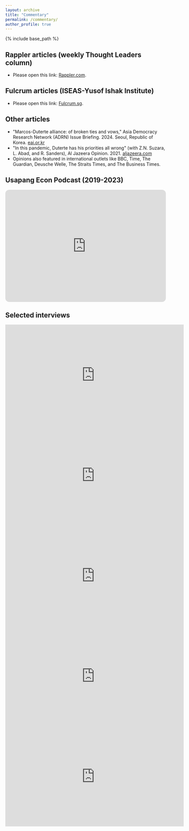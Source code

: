 ```yaml
---
layout: archive
title: "Commentary"
permalink: /commentary/
author_profile: true
---
```


{% include base_path %}

Rappler articles (weekly Thought Leaders column)
------
* Please open this link: [Rappler.com](https://www.rappler.com/author/jc-punongbayan/).

Fulcrum articles (ISEAS-Yusof Ishak Institute)
------
* Please open this link: [Fulcrum.sg](https://fulcrum.sg/contributors/jc-punongbayan/).

Other articles
------
* "Marcos-Duterte alliance: of broken ties and vows," Asia Democracy Research Network (ADRN) Issue Briefing. 2024. Seoul, Republic of Korea. [eai.or.kr](https://www.eai.or.kr/avanplus/filedownload.asp?o_file=20240520105044290898517.pdf&uppath=/data/bbs/kor_issuebriefing/&u_file=[ADRN_Issue_Briefing]_Marcos_Duterte_Alliance_Of_Broken_Ties_and_Vows.pdf)
* "In this pandemic, Duterte has his priorities all wrong" (with Z.N. Suzara, L. Abad, and R. Sanders), Al Jazeera Opinion. 2021. [aljazeera.com](https://www.aljazeera.com/opinions/2021/6/6/dutertes-many-pandemic-failures)
* Opinions also featured in international outlets like BBC, Time, The Guardian, Deusche Welle, The Straits Times, and The Business Times.

Usapang Econ Podcast (2019-2023)
------
<div style="margin-top: 1em;">
  <iframe style="border-radius:12px" src="https://open.spotify.com/embed/show/6VAeMjXF8fsY27u6hDLR1C?utm_source=generator&theme=0" width="100%" height="352" frameBorder="0" allowfullscreen="" allow="autoplay; clipboard-write; encrypted-media; fullscreen; picture-in-picture" loading="lazy"></iframe>
</div>

Selected interviews 
------
<iframe width="560" height="315" src="https://www.youtube.com/embed/iEz9qye-YUo?si=i0iKz87tH8bGAPp_&amp;start=368" title="YouTube video player" frameborder="0" allow="accelerometer; autoplay; clipboard-write; encrypted-media; gyroscope; picture-in-picture; web-share" referrerpolicy="strict-origin-when-cross-origin" allowfullscreen></iframe>

<iframe width="560" height="315" src="https://www.youtube.com/embed/adfmd5wdA4U?si=vlsu8u47HrhY2SO8" title="YouTube video player" frameborder="0" allow="accelerometer; autoplay; clipboard-write; encrypted-media; gyroscope; picture-in-picture; web-share" referrerpolicy="strict-origin-when-cross-origin" allowfullscreen></iframe>

<iframe width="560" height="315" src="https://www.youtube.com/embed/mXHjq8e4mHw?si=0cindPj2cXp_iy-u" title="YouTube video player" frameborder="0" allow="accelerometer; autoplay; clipboard-write; encrypted-media; gyroscope; picture-in-picture; web-share" referrerpolicy="strict-origin-when-cross-origin" allowfullscreen></iframe>

<iframe width="560" height="315" src="https://www.youtube.com/embed/l6k2xtjuj4I?si=gdIy-ECRh_tklzWV" title="YouTube video player" frameborder="0" allow="accelerometer; autoplay; clipboard-write; encrypted-media; gyroscope; picture-in-picture; web-share" referrerpolicy="strict-origin-when-cross-origin" allowfullscreen></iframe>

<iframe width="560" height="315" src="https://www.youtube.com/embed/dQMvhLreEsM?si=RFAigJnoBuB4_EHJ" title="YouTube video player" frameborder="0" allow="accelerometer; autoplay; clipboard-write; encrypted-media; gyroscope; picture-in-picture; web-share" referrerpolicy="strict-origin-when-cross-origin" allowfullscreen></iframe>

